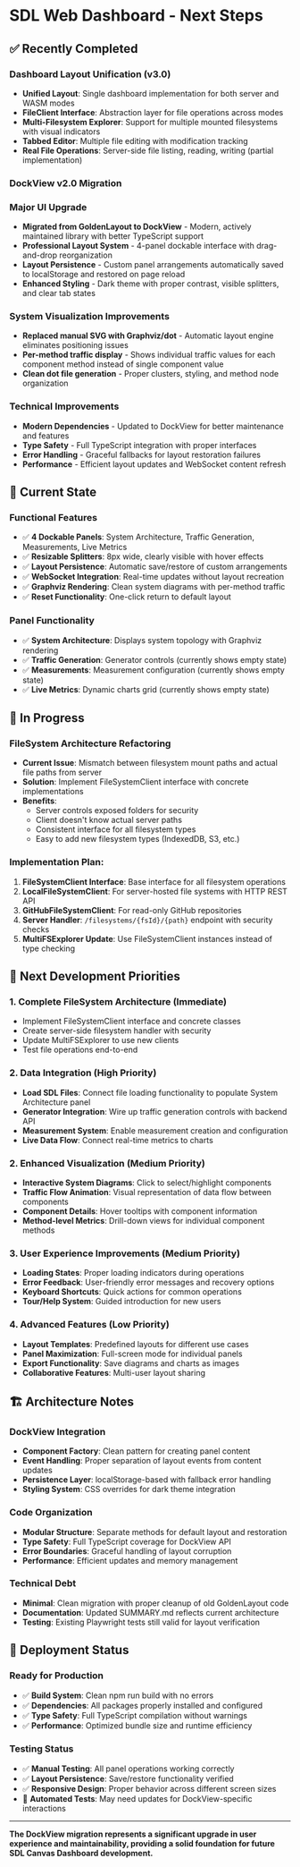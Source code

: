 # SDL Web Dashboard - Next Steps

## ✅ Recently Completed

### Dashboard Layout Unification (v3.0)
- **Unified Layout**: Single dashboard implementation for both server and WASM modes
- **FileClient Interface**: Abstraction layer for file operations across modes
- **Multi-Filesystem Explorer**: Support for multiple mounted filesystems with visual indicators
- **Tabbed Editor**: Multiple file editing with modification tracking
- **Real File Operations**: Server-side file listing, reading, writing (partial implementation)

### DockView v2.0 Migration

### Major UI Upgrade
- **Migrated from GoldenLayout to DockView** - Modern, actively maintained library with better TypeScript support
- **Professional Layout System** - 4-panel dockable interface with drag-and-drop reorganization
- **Layout Persistence** - Custom panel arrangements automatically saved to localStorage and restored on page reload
- **Enhanced Styling** - Dark theme with proper contrast, visible splitters, and clear tab states

### System Visualization Improvements
- **Replaced manual SVG with Graphviz/dot** - Automatic layout engine eliminates positioning issues
- **Per-method traffic display** - Shows individual traffic values for each component method instead of single component value
- **Clean dot file generation** - Proper clusters, styling, and method node organization

### Technical Improvements
- **Modern Dependencies** - Updated to DockView for better maintenance and features
- **Type Safety** - Full TypeScript integration with proper interfaces
- **Error Handling** - Graceful fallbacks for layout restoration failures
- **Performance** - Efficient layout updates and WebSocket content refresh

## 🎯 Current State

### Functional Features
- ✅ **4 Dockable Panels**: System Architecture, Traffic Generation, Measurements, Live Metrics
- ✅ **Resizable Splitters**: 8px wide, clearly visible with hover effects
- ✅ **Layout Persistence**: Automatic save/restore of custom arrangements
- ✅ **WebSocket Integration**: Real-time updates without layout recreation
- ✅ **Graphviz Rendering**: Clean system diagrams with per-method traffic
- ✅ **Reset Functionality**: One-click return to default layout

### Panel Functionality
- ✅ **System Architecture**: Displays system topology with Graphviz rendering
- ✅ **Traffic Generation**: Generator controls (currently shows empty state)
- ✅ **Measurements**: Measurement configuration (currently shows empty state)
- ✅ **Live Metrics**: Dynamic charts grid (currently shows empty state)

## 🚧 In Progress

### FileSystem Architecture Refactoring
- **Current Issue**: Mismatch between filesystem mount paths and actual file paths from server
- **Solution**: Implement FileSystemClient interface with concrete implementations
- **Benefits**: 
  - Server controls exposed folders for security
  - Client doesn't know actual server paths
  - Consistent interface for all filesystem types
  - Easy to add new filesystem types (IndexedDB, S3, etc.)

### Implementation Plan:
1. **FileSystemClient Interface**: Base interface for all filesystem operations
2. **LocalFileSystemClient**: For server-hosted file systems with HTTP REST API
3. **GitHubFileSystemClient**: For read-only GitHub repositories
4. **Server Handler**: `/filesystems/{fsId}/{path}` endpoint with security checks
5. **MultiFSExplorer Update**: Use FileSystemClient instances instead of type checking

## 🔄 Next Development Priorities

### 1. Complete FileSystem Architecture (Immediate)
- Implement FileSystemClient interface and concrete classes
- Create server-side filesystem handler with security
- Update MultiFSExplorer to use new clients
- Test file operations end-to-end

### 2. Data Integration (High Priority)
- **Load SDL Files**: Connect file loading functionality to populate System Architecture panel
- **Generator Integration**: Wire up traffic generation controls with backend API
- **Measurement System**: Enable measurement creation and configuration
- **Live Data Flow**: Connect real-time metrics to charts

### 2. Enhanced Visualization (Medium Priority)
- **Interactive System Diagrams**: Click to select/highlight components
- **Traffic Flow Animation**: Visual representation of data flow between components
- **Component Details**: Hover tooltips with component information
- **Method-level Metrics**: Drill-down views for individual component methods

### 3. User Experience Improvements (Medium Priority)
- **Loading States**: Proper loading indicators during operations
- **Error Feedback**: User-friendly error messages and recovery options
- **Keyboard Shortcuts**: Quick actions for common operations
- **Tour/Help System**: Guided introduction for new users

### 4. Advanced Features (Low Priority)
- **Layout Templates**: Predefined layouts for different use cases
- **Panel Maximization**: Full-screen mode for individual panels
- **Export Functionality**: Save diagrams and charts as images
- **Collaborative Features**: Multi-user layout sharing

## 🏗️ Architecture Notes

### DockView Integration
- **Component Factory**: Clean pattern for creating panel content
- **Event Handling**: Proper separation of layout events from content updates
- **Persistence Layer**: localStorage-based with fallback error handling
- **Styling System**: CSS overrides for dark theme integration

### Code Organization
- **Modular Structure**: Separate methods for default layout and restoration
- **Type Safety**: Full TypeScript coverage for DockView API
- **Error Boundaries**: Graceful handling of layout corruption
- **Performance**: Efficient updates and memory management

### Technical Debt
- **Minimal**: Clean migration with proper cleanup of old GoldenLayout code
- **Documentation**: Updated SUMMARY.md reflects current architecture
- **Testing**: Existing Playwright tests still valid for layout verification

## 🚀 Deployment Status

### Ready for Production
- ✅ **Build System**: Clean npm run build with no errors
- ✅ **Dependencies**: All packages properly installed and configured
- ✅ **Type Safety**: Full TypeScript compilation without warnings
- ✅ **Performance**: Optimized bundle size and runtime efficiency

### Testing Status
- ✅ **Manual Testing**: All panel operations working correctly
- ✅ **Layout Persistence**: Save/restore functionality verified
- ✅ **Responsive Design**: Proper behavior across different screen sizes
- 🔄 **Automated Tests**: May need updates for DockView-specific interactions

---

**The DockView migration represents a significant upgrade in user experience and maintainability, providing a solid foundation for future SDL Canvas Dashboard development.**